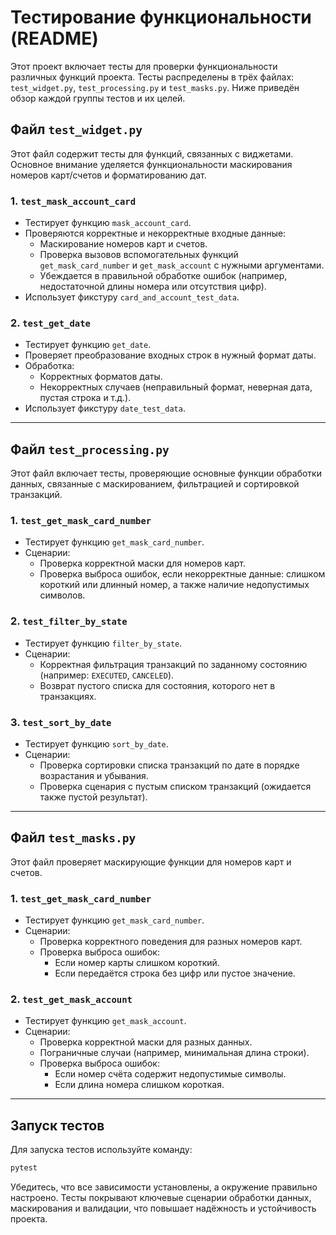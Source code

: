 # Тестирование функциональности (README)

Этот проект включает тесты для проверки функциональности различных функций проекта. Тесты распределены в трёх файлах: `test_widget.py`, `test_processing.py` и `test_masks.py`. Ниже приведён обзор каждой группы тестов и их целей.

## Файл `test_widget.py`

Этот файл содержит тесты для функций, связанных с виджетами. Основное внимание уделяется функциональности маскирования номеров карт/счетов и форматированию дат.

### 1. `test_mask_account_card`
- Тестирует функцию `mask_account_card`.
- Проверяются корректные и некорректные входные данные:
  - Маскирование номеров карт и счетов.
  - Проверка вызовов вспомогательных функций `get_mask_card_number` и `get_mask_account` с нужными аргументами.
  - Убеждается в правильной обработке ошибок (например, недостаточной длины номера или отсутствия цифр).
- Использует фикстуру `card_and_account_test_data`.

### 2. `test_get_date`
- Тестирует функцию `get_date`.
- Проверяет преобразование входных строк в нужный формат даты.
- Обработка:
  - Корректных форматов даты.
  - Некорректных случаев (неправильный формат, неверная дата, пустая строка и т.д.).
- Использует фикстуру `date_test_data`.

---

## Файл `test_processing.py`

Этот файл включает тесты, проверяющие основные функции обработки данных, связанные с маскированием, фильтрацией и сортировкой транзакций.

### 1. `test_get_mask_card_number`
- Тестирует функцию `get_mask_card_number`.
- Сценарии:
  - Проверка корректной маски для номеров карт.
  - Проверка выброса ошибок, если некорректные данные: слишком короткий или длинный номер, а также наличие недопустимых символов.

### 2. `test_filter_by_state`
- Тестирует функцию `filter_by_state`.
- Сценарии:
  - Корректная фильтрация транзакций по заданному состоянию (например: `EXECUTED`, `CANCELED`).
  - Возврат пустого списка для состояния, которого нет в транзакциях.

### 3. `test_sort_by_date`
- Тестирует функцию `sort_by_date`.
- Сценарии:
  - Проверка сортировки списка транзакций по дате в порядке возрастания и убывания.
  - Проверка сценария с пустым списком транзакций (ожидается также пустой результат).

---

## Файл `test_masks.py`

Этот файл проверяет маскирующие функции для номеров карт и счетов.

### 1. `test_get_mask_card_number`
- Тестирует функцию `get_mask_card_number`.
- Сценарии:
  - Проверка корректного поведения для разных номеров карт.
  - Проверка выброса ошибок:
    - Если номер карты слишком короткий.
    - Если передаётся строка без цифр или пустое значение.

### 2. `test_get_mask_account`
- Тестирует функцию `get_mask_account`.
- Сценарии:
  - Проверка корректной маски для разных данных.
  - Пограничные случаи (например, минимальная длина строки).
  - Проверка выброса ошибок:
    - Если номер счёта содержит недопустимые символы.
    - Если длина номера слишком короткая.

---

## Запуск тестов

Для запуска тестов используйте команду:

```bash
pytest
```

Убедитесь, что все зависимости установлены, а окружение правильно настроено. Тесты покрывают ключевые сценарии обработки данных, маскирования и валидации, что повышает надёжность и устойчивость проекта.